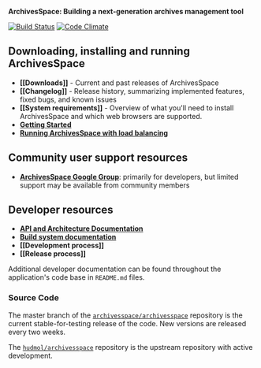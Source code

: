 **ArchivesSpace: Building a next-generation archives management tool**

[![Build Status](https://travis-ci.org/archivesspace/archivesspace.png?branch=master)](https://travis-ci.org/archivesspace/archivesspace) [![Code Climate](https://codeclimate.com/github/archivesspace/archivesspace.png)](https://codeclimate.com/github/archivesspace/archivesspace)

## Downloading, installing and running ArchivesSpace

* **[[Downloads]]** - Current and past releases of ArchivesSpace
* **[[Changelog]]** - Release history, summarizing implemented features, fixed bugs, and known issues
* **[[System requirements]]** - Overview of what you'll need to install ArchivesSpace and which web browsers are supported.
* **[Getting Started](https://github.com/archivesspace/archivesspace/#getting-started)**  
* **[Running ArchivesSpace with load balancing](https://github.com/archivesspace/archivesspace/tree/master/clustering#readme)**

## Community user support resources
* **[ArchivesSpace Google Group](http://groups.google.com/group/archivesspace)**: primarily for developers, but limited support may be available from community members

## Developer resources
* **[API and Architecture Documentation](http://archivesspace.github.com/archivesspace/doc/)**
* **[Build system documentation](https://github.com/hudmol/archivesspace/blob/master/build/README.md)**
* **[[Development process]]**
* **[[Release process]]** 

Additional developer documentation can be found throughout the application's code base in `README.md` files.

### Source Code
The master branch of the [`archivesspace/archivesspace`](https://github.com/archivesspace/archivesspace) repository is the current stable-for-testing release of the code.  New versions are released every two weeks.

The [`hudmol/archivesspace`](https://github.com/hudmol/archivesspace) repository is the upstream repository with active development.